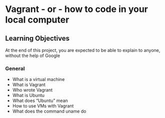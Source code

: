 # Vagrant - or - how to code in your local computer

## Learning Objectives
At the end of this project, you are expected to be able to explain to anyone, without the help of Google

### General
* What is a virtual machine
* What is Vagrant
* Who wrote Vagrant
* What is Ubuntu
* What does “Ubuntu” mean
* How to use VMs with Vagrant
* What does the command uname do
